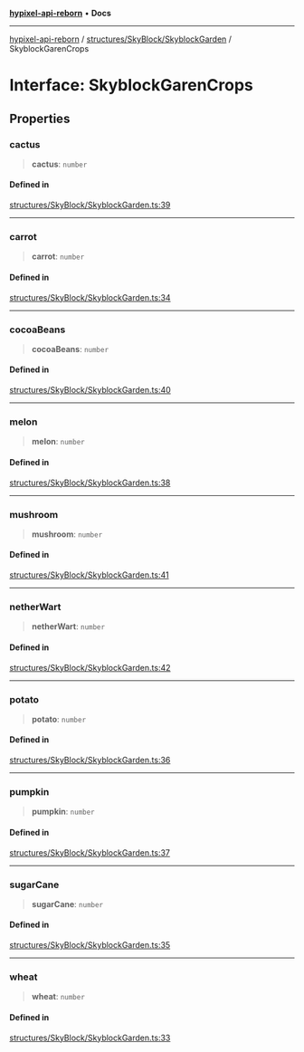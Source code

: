 [**hypixel-api-reborn**](../../../../README.md) • **Docs**

***

[hypixel-api-reborn](../../../../modules.md) / [structures/SkyBlock/SkyblockGarden](../README.md) / SkyblockGarenCrops

# Interface: SkyblockGarenCrops

## Properties

### cactus

> **cactus**: `number`

#### Defined in

[structures/SkyBlock/SkyblockGarden.ts:39](https://github.com/Kathund/REBORN-docs-TEST/blob/226e7f6a62bb6bca87ef0828ac84e9098d59f860/src/structures/SkyBlock/SkyblockGarden.ts#L39)

***

### carrot

> **carrot**: `number`

#### Defined in

[structures/SkyBlock/SkyblockGarden.ts:34](https://github.com/Kathund/REBORN-docs-TEST/blob/226e7f6a62bb6bca87ef0828ac84e9098d59f860/src/structures/SkyBlock/SkyblockGarden.ts#L34)

***

### cocoaBeans

> **cocoaBeans**: `number`

#### Defined in

[structures/SkyBlock/SkyblockGarden.ts:40](https://github.com/Kathund/REBORN-docs-TEST/blob/226e7f6a62bb6bca87ef0828ac84e9098d59f860/src/structures/SkyBlock/SkyblockGarden.ts#L40)

***

### melon

> **melon**: `number`

#### Defined in

[structures/SkyBlock/SkyblockGarden.ts:38](https://github.com/Kathund/REBORN-docs-TEST/blob/226e7f6a62bb6bca87ef0828ac84e9098d59f860/src/structures/SkyBlock/SkyblockGarden.ts#L38)

***

### mushroom

> **mushroom**: `number`

#### Defined in

[structures/SkyBlock/SkyblockGarden.ts:41](https://github.com/Kathund/REBORN-docs-TEST/blob/226e7f6a62bb6bca87ef0828ac84e9098d59f860/src/structures/SkyBlock/SkyblockGarden.ts#L41)

***

### netherWart

> **netherWart**: `number`

#### Defined in

[structures/SkyBlock/SkyblockGarden.ts:42](https://github.com/Kathund/REBORN-docs-TEST/blob/226e7f6a62bb6bca87ef0828ac84e9098d59f860/src/structures/SkyBlock/SkyblockGarden.ts#L42)

***

### potato

> **potato**: `number`

#### Defined in

[structures/SkyBlock/SkyblockGarden.ts:36](https://github.com/Kathund/REBORN-docs-TEST/blob/226e7f6a62bb6bca87ef0828ac84e9098d59f860/src/structures/SkyBlock/SkyblockGarden.ts#L36)

***

### pumpkin

> **pumpkin**: `number`

#### Defined in

[structures/SkyBlock/SkyblockGarden.ts:37](https://github.com/Kathund/REBORN-docs-TEST/blob/226e7f6a62bb6bca87ef0828ac84e9098d59f860/src/structures/SkyBlock/SkyblockGarden.ts#L37)

***

### sugarCane

> **sugarCane**: `number`

#### Defined in

[structures/SkyBlock/SkyblockGarden.ts:35](https://github.com/Kathund/REBORN-docs-TEST/blob/226e7f6a62bb6bca87ef0828ac84e9098d59f860/src/structures/SkyBlock/SkyblockGarden.ts#L35)

***

### wheat

> **wheat**: `number`

#### Defined in

[structures/SkyBlock/SkyblockGarden.ts:33](https://github.com/Kathund/REBORN-docs-TEST/blob/226e7f6a62bb6bca87ef0828ac84e9098d59f860/src/structures/SkyBlock/SkyblockGarden.ts#L33)
